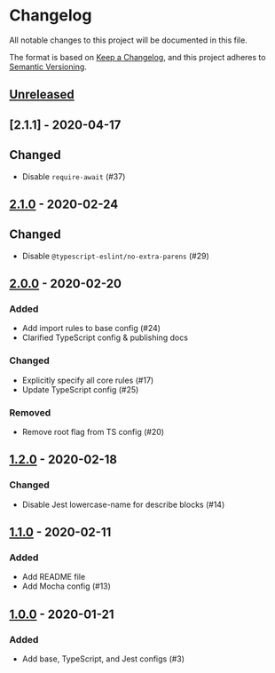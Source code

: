 # Changelog

All notable changes to this project will be documented in this file.

The format is based on [Keep a Changelog](https://keepachangelog.com/en/1.0.0/), and this project adheres to [Semantic Versioning](https://semver.org/spec/v2.0.0.html).

## [Unreleased]

## [2.1.1] - 2020-04-17

## Changed

- Disable `require-await` (#37)

## [2.1.0] - 2020-02-24

## Changed

- Disable `@typescript-eslint/no-extra-parens` (#29)

## [2.0.0] - 2020-02-20

### Added

- Add import rules to base config  (#24)
- Clarified TypeScript config & publishing docs

### Changed

- Explicitly specify all core rules (#17)
- Update TypeScript config (#25)

### Removed

- Remove root flag from TS config (#20)

## [1.2.0] - 2020-02-18

### Changed

- Disable Jest lowercase-name for describe blocks (#14)

## [1.1.0] - 2020-02-11

### Added

- Add README file
- Add Mocha config (#13)

## [1.0.0] - 2020-01-21

### Added

- Add base, TypeScript, and Jest configs (#3)

[Unreleased]: https://github.com/olivierlacan/keep-a-changelog/compare/v2.1.0...HEAD
[2.1.0]:https://github.com/MetaMask/eslint-config/compare/v2.0.0...v2.1.0
[2.0.0]:https://github.com/MetaMask/eslint-config/compare/v1.2.0...v2.0.0
[1.2.0]:https://github.com/MetaMask/eslint-config/compare/v1.1.0...v1.2.0
[1.1.0]:https://github.com/MetaMask/eslint-config/compare/v1.0.0...v1.1.0
[1.0.0]:https://github.com/MetaMask/eslint-config/tree/v1.0.0
